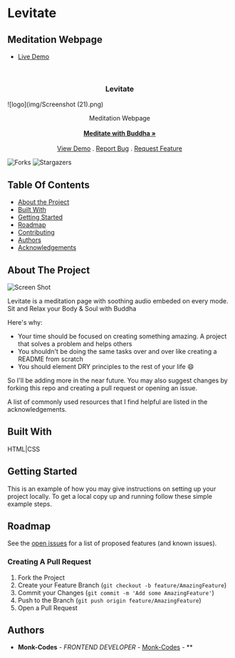 # Levitate
## Meditation Webpage
- [Live Demo](https://levitate-budhha.netlify.app/)
<br/>
<p align="center">
  <a href="https://github.com/MonkCodes/Levitate">
  </a>
  <h3 align="center">Levitate</h3>
  ![logo](img/Screenshot (21).png)

  <p align="center">
    Meditation Webpage
    <br/>
    <br/>
    <a href="https://github.com/MonkCodes/Levitate"><strong>Meditate with Buddha »</strong></a>
    <br/>
    <br/>
    <a href="https://github.com/MonkCodes/Levitate">View Demo</a>
    .
    <a href="https://github.com/MonkCodes/Levitate/issues">Report Bug</a>
    .
    <a href="https://github.com/MonkCodes/Levitate/issues">Request Feature</a>
  </p>
</p>

![Forks](https://img.shields.io/github/forks/MonkCodes/Levitate?style=social) ![Stargazers](https://img.shields.io/github/stars/MonkCodes/Levitate?style=social) 

## Table Of Contents

* [About the Project](#about-the-project)
* [Built With](#built-with)
* [Getting Started](#getting-started)
* [Roadmap](#roadmap)
* [Contributing](#contributing)
* [Authors](#authors)
* [Acknowledgements](#acknowledgements)

## About The Project

![Screen Shot](https://imgur.com/WeBY8lz)

Levitate is a meditation page with soothing audio embeded on every mode.
Sit and Relax your Body & Soul with Buddha

Here's why:

* Your time should be focused on creating something amazing. A project that solves a problem and helps others
* You shouldn't be doing the same tasks over and over like creating a README from scratch
* You should element DRY principles to the rest of your life :smile:

 So I'll be adding more in the near future. You may also suggest changes by forking this repo and creating a pull request or opening an issue.

A list of commonly used resources that I find helpful are listed in the acknowledgements.

## Built With

HTML|CSS 
## Getting Started

This is an example of how you may give instructions on setting up your project locally.
To get a local copy up and running follow these simple example steps.

## Roadmap

See the [open issues](https://github.com/MonkCodes//issues) for a list of proposed features (and known issues).

### Creating A Pull Request

1. Fork the Project
2. Create your Feature Branch (`git checkout -b feature/AmazingFeature`)
3. Commit your Changes (`git commit -m 'Add some AmazingFeature'`)
4. Push to the Branch (`git push origin feature/AmazingFeature`)
5. Open a Pull Request

## Authors

* **Monk-Codes** - *FRONTEND DEVELOPER* - [Monk-Codes](https://github.com/Monk-Codes) - **
